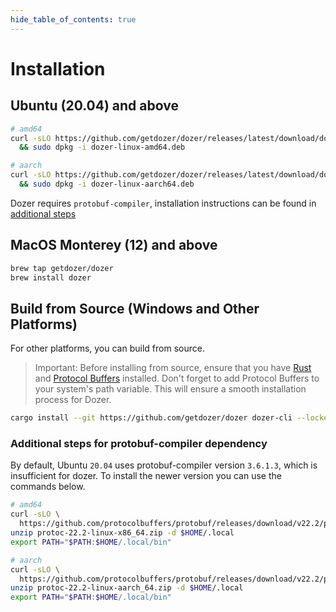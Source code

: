 ```yaml
---
hide_table_of_contents: true
---
```

# Installation

## Ubuntu (20.04) and above

```bash
# amd64
curl -sLO https://github.com/getdozer/dozer/releases/latest/download/dozer-linux-amd64.deb \
  && sudo dpkg -i dozer-linux-amd64.deb

# aarch
curl -sLO https://github.com/getdozer/dozer/releases/latest/download/dozer-linux-aarch64.deb \
  && sudo dpkg -i dozer-linux-aarch64.deb
```
Dozer requires `protobuf-compiler`, installation instructions can be found in [additional steps](/docs/installation/#additional-steps-for-protobuf-compiler-dependency)


## MacOS Monterey (12) and above

```bash
brew tap getdozer/dozer
brew install dozer
```

## Build from Source (Windows and Other Platforms)

For other platforms, you can build from source.

> Important: Before installing from source, ensure that you have [Rust](https://www.rust-lang.org/tools/install) and [Protocol Buffers](https://protobuf.dev/downloads/) installed. Don't forget to add Protocol Buffers to your system's path variable. This will ensure a smooth installation process for Dozer.

```bash
cargo install --git https://github.com/getdozer/dozer dozer-cli --locked
```

### Additional steps for protobuf-compiler dependency
By default, Ubuntu `20.04` uses protobuf-compiler version `3.6.1.3`, which is insufficient for dozer. To install the newer version you can use the commands below.

```bash
# amd64
curl -sLO \
  https://github.com/protocolbuffers/protobuf/releases/download/v22.2/protoc-22.2-linux-x86_64.zip
unzip protoc-22.2-linux-x86_64.zip -d $HOME/.local
export PATH="$PATH:$HOME/.local/bin"

# aarch
curl -sLO \
  https://github.com/protocolbuffers/protobuf/releases/download/v22.2/protoc-22.2-linux-aarch_64.zip
unzip protoc-22.2-linux-aarch_64.zip -d $HOME/.local
export PATH="$PATH:$HOME/.local/bin"
```
